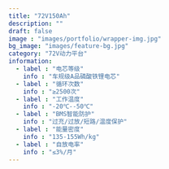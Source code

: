 ```yaml
---
title: "72V150Ah"
description: ""
draft: false
image : "images/portfolio/wrapper-img.jpg"
bg_image: "images/feature-bg.jpg"
category: "72V动力平台" 
information:
  - label : "电芯等级"
    info : "车规级A品磷酸铁锂电芯"
  - label : "循环次数"
    info : "≥2500次"
  - label : "工作温度"
    info : "-20℃--50℃"
  - label : "BMS智能防护"
    info : "过充/过放/短路/温度保护"
  - label : "能量密度"
    info : "135-155Wh/kg"
  - label : "自放电率"
    info : "≤3%/月"
---
```


